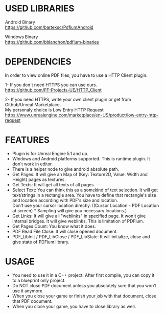 # USED LIBRARIES
Android Binary<br />
https://github.com/barteksc/PdfiumAndroid

Windows Binary<br />
https://github.com/bblanchon/pdfium-binaries

# DEPENDENCIES
In order to view online PDF files, you have to use a HTTP Client plugin.<br />

1- If you don't need HTTPS you can use ours.<br />
https://github.com/FF-Projects-UE/HTTP_Client

2- If you need HTTPS, write your own client plugin or get from Github/Unreal Marketplace.<br />
My personaly choice is Low Entry HTTP Request<br />
https://www.unrealengine.com/marketplace/en-US/product/low-entry-http-request

# FEATURES
* Plugin is for Unreal Engine 5.1 and up.
* Windows and Android platforms supported. This is runtime plugin. It don't work in editor. 
* There is a helper node to give android absolute path.
* Get Pages: It will give an Map of (Key: Texture2D, Value: Width and Height) pages as textures.
* Get Texts: It will get all texts of all pages.
* Select Text: You can think this as a somekind of text selection. It will get text/strings in a rectangle area. You have to define that rectangle's size and location according with PDF's size and location.<br />
  Don't use your cursor location directly. ((Cursor Location - PDF Location at screen) * Sampling will give you necessary locations.)
* Get Links: It will give all "weblinks" in specified page. It won't give internal bridges. It will give weblinks. This is limitation of PDFium.
* Get Pages Count: You know what it does.
* PDF Read File Close: It will close opened document.
* PDF_LibInit / PDF_LibClose / PDF_LibState: It will initialize, close and give state of PDFium library.

# USAGE
* You need to use it in a C++ project. After first compile, you can copy it to a blueprint only project.
* Do NOT close PDF document unless you absolutely sure that you won't use it anymore.
* When you close your game or finish your job with that document, close that PDF document.
* When you close your game, you have to close library as well.